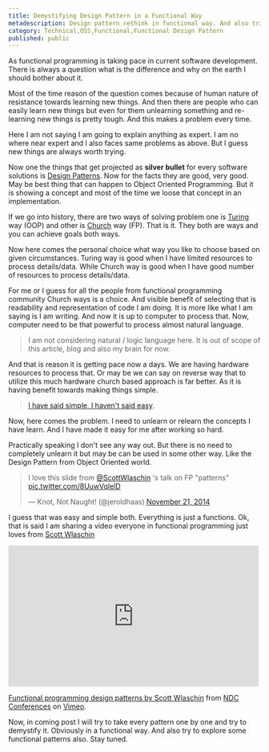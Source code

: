 ```yaml
---
title: Demystifying Design Pattern in a Functional Way
metadescription: Design pattern rethink in functional way. And also tries to learn heart of design pattern.
category: Technical,OSS,Functional,Functional Design Pattern
published: public
---
```


As functional programming is taking pace in current software development. There is always a question what is the difference and why on the earth I should bother about it. 

Most of the time reason of the question comes because of human nature of resistance towards learning new things. And then there are people who can easily learn new things but even for them unlearning something and re-learning new things is pretty tough. And this makes a problem every time. 

<!--excerpt-->

Here I am not saying I am going to explain anything as expert. I am no where near expert and I also faces same problems as above. But I guess new things are always worth trying. 

Now one the things that get projected as **silver bullet** for every software solutions is [Design Patterns](https://en.wikipedia.org/wiki/Software_design_pattern). Now for the facts they are good, very good. May be best thing that can happen to Object Oriented Programming. But it is showing a concept and most of the time we loose that concept in an implementation. 

If we go into history, there are two ways of solving problem one is [Turing](https://en.wikipedia.org/wiki/Alan_Turing) way (OOP) and other is [Church](https://en.wikipedia.org/wiki/Alonzo_Church) way (FP). That is it. They both are ways and you can achieve goals both ways. 

Now here comes the personal choice what way you like to choose based on given circumstances. Turing way is good when I have limited resources to process details/data. While Church way is good when I have good number of resources to process details/data. 

For me or I guess for all the people from functional programming community Church ways is a choice. And visible benefit of selecting that is readability and representation of code I am doing. It is more like what I am saying is I am writing. And now it is up to computer to process that. Now, computer need to be that powerful to process almost natural language.

> I am not considering natural / logic language here. It is out of scope of this article, blog and also my brain for now. 

And that is reason it is getting pace now a days. We are having hardware resources to process that. Or may be we can say on reverse way that to utilize this much hardware church based approach is far better. As it is having benefit towards making things simple.

> [I have said simple, I haven't said easy](http://www.infoq.com/presentations/Simple-Made-Easy).  

Now, here comes the problem. I need to unlearn or relearn the concepts I have learn. And I have made it easy for me after working so hard. 

Practically speaking I don't see any way out. But there is no need to completely unlearn it but may be can be used in some other way. Like the Design Pattern from Object Oriented world. 

<blockquote class="twitter-tweet" lang="en"><p>I love this slide from <a href="https://twitter.com/ScottWlaschin">@ScottWlaschin</a> &#39;s talk on FP &quot;patterns&quot; <a href="http://t.co/8UuwVqlelD">pic.twitter.com/8UuwVqlelD</a></p>&mdash; Knot, Not Naught! (@jeroldhaas) <a href="https://twitter.com/jeroldhaas/status/535919819355598848">November 21, 2014</a></blockquote>
<script async src="//platform.twitter.com/widgets.js" charset="utf-8"></script>

I guess that was easy and simple both. Everything is just a functions. Ok, that is said I am sharing a video everyone in functional programming just loves from [Scott Wlaschin](https://twitter.com/ScottWlaschin)

<iframe src="https://player.vimeo.com/video/113588389" width="500" height="281" frameborder="0" webkitallowfullscreen mozallowfullscreen allowfullscreen></iframe> <p><a href="https://vimeo.com/113588389">Functional programming design patterns by Scott Wlaschin</a> from <a href="https://vimeo.com/ndcconferences">NDC Conferences</a> on <a href="https://vimeo.com">Vimeo</a>.</p>

Now, in coming post I will try to take every pattern one by one and try to demystify it. Obviously in a functional way. And also try to explore some functional patterns also. Stay tuned. 
